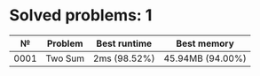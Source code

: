 # Solved problems: 1

| №    | Problem | Best runtime | Best memory      |
|------|---------|--------------|------------------|
| 0001 | Two Sum | 2ms (98.52%) | 45.94MB (94.00%) |